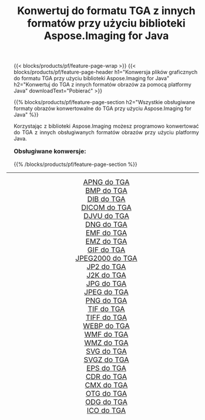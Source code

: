 ﻿---
title: Konwertuj do formatu TGA z innych formatów przy użyciu biblioteki Aspose.Imaging for Java 
weight: 3920
url: /pl/java/conversion/to/tga/ 
lang: pl
langdirlevel: 2
locales: zh-hans,ja,it,ru,de,es,fr,nl,id,lt,pl,pt,vi,tr,ko,zh-hant,ar,hi,th,sv,cs,uk,he
description: Za pomocą Aspose.Imaging możesz konwertować do TGA z innych formatów przy użyciu Javy
---

{{< blocks/products/pf/feature-page-wrap >}}
{{< blocks/products/pf/feature-page-header h1="Konwersja plików graficznych do formatu TGA przy użyciu biblioteki Aspose.Imaging for Java" h2="Konwertuj do TGA z innych formatów obrazów za pomocą platformy Java" downloadText="Pobierać" >}}


{{% blocks/products/pf/feature-page-section  h2="Wszystkie obsługiwane formaty obrazów konwertowalne do TGA przy użyciu Aspose.Imaging for Java" %}}
<p align=justify>Korzystając z biblioteki Aspose.Imaging możesz programowo konwertować do TGA z innych obsługiwanych formatów obrazów przy użyciu platformy Java.</p>
<h3 style="margin-top:16px;">
Obsługiwane konwersje:
</h3>
{{% /blocks/products/pf/feature-page-section %}}
<div class="container-fluid productfamilypage bg-gray">
    <div class="convertypes bg-gray agp-content section">
        <div class="container">
		<hr style="margin-left:-20px;"/>
		<div class="row other-converters" style="gap: 10px;font-size: 19px;text-align:center;">
		    <div class='col-md-3 other-converter remove-lp remove-rp'><a href="/imaging/pl/java/conversion/apng-to-tga/" style="padding:15px;">APNG do TGA</a></div>
<div class='col-md-3 other-converter remove-lp remove-rp'><a href="/imaging/pl/java/conversion/bmp-to-tga/" style="padding:15px;">BMP do TGA</a></div>
<div class='col-md-3 other-converter remove-lp remove-rp'><a href="/imaging/pl/java/conversion/dib-to-tga/" style="padding:15px;">DIB do TGA</a></div>
<div class='col-md-3 other-converter remove-lp remove-rp'><a href="/imaging/pl/java/conversion/dicom-to-tga/" style="padding:15px;">DICOM do TGA</a></div>
<div class='col-md-3 other-converter remove-lp remove-rp'><a href="/imaging/pl/java/conversion/djvu-to-tga/" style="padding:15px;">DJVU do TGA</a></div>
<div class='col-md-3 other-converter remove-lp remove-rp'><a href="/imaging/pl/java/conversion/dng-to-tga/" style="padding:15px;">DNG do TGA</a></div>
<div class='col-md-3 other-converter remove-lp remove-rp'><a href="/imaging/pl/java/conversion/emf-to-tga/" style="padding:15px;">EMF do TGA</a></div>
<div class='col-md-3 other-converter remove-lp remove-rp'><a href="/imaging/pl/java/conversion/emz-to-tga/" style="padding:15px;">EMZ do TGA</a></div>
<div class='col-md-3 other-converter remove-lp remove-rp'><a href="/imaging/pl/java/conversion/gif-to-tga/" style="padding:15px;">GIF do TGA</a></div>
<div class='col-md-3 other-converter remove-lp remove-rp'><a href="/imaging/pl/java/conversion/jpeg2000-to-tga/" style="padding:15px;">JPEG2000 do TGA</a></div>
<div class='col-md-3 other-converter remove-lp remove-rp'><a href="/imaging/pl/java/conversion/jp2-to-tga/" style="padding:15px;">JP2 do TGA</a></div>
<div class='col-md-3 other-converter remove-lp remove-rp'><a href="/imaging/pl/java/conversion/j2k-to-tga/" style="padding:15px;">J2K do TGA</a></div>
<div class='col-md-3 other-converter remove-lp remove-rp'><a href="/imaging/pl/java/conversion/jpg-to-tga/" style="padding:15px;">JPG do TGA</a></div>
<div class='col-md-3 other-converter remove-lp remove-rp'><a href="/imaging/pl/java/conversion/jpeg-to-tga/" style="padding:15px;">JPEG do TGA</a></div>
<div class='col-md-3 other-converter remove-lp remove-rp'><a href="/imaging/pl/java/conversion/png-to-tga/" style="padding:15px;">PNG do TGA</a></div>
<div class='col-md-3 other-converter remove-lp remove-rp'><a href="/imaging/pl/java/conversion/tif-to-tga/" style="padding:15px;">TIF do TGA</a></div>
<div class='col-md-3 other-converter remove-lp remove-rp'><a href="/imaging/pl/java/conversion/tiff-to-tga/" style="padding:15px;">TIFF do TGA</a></div>
<div class='col-md-3 other-converter remove-lp remove-rp'><a href="/imaging/pl/java/conversion/webp-to-tga/" style="padding:15px;">WEBP do TGA</a></div>
<div class='col-md-3 other-converter remove-lp remove-rp'><a href="/imaging/pl/java/conversion/wmf-to-tga/" style="padding:15px;">WMF do TGA</a></div>
<div class='col-md-3 other-converter remove-lp remove-rp'><a href="/imaging/pl/java/conversion/wmz-to-tga/" style="padding:15px;">WMZ do TGA</a></div>
<div class='col-md-3 other-converter remove-lp remove-rp'><a href="/imaging/pl/java/conversion/svg-to-tga/" style="padding:15px;">SVG do TGA</a></div>
<div class='col-md-3 other-converter remove-lp remove-rp'><a href="/imaging/pl/java/conversion/svgz-to-tga/" style="padding:15px;">SVGZ do TGA</a></div>
<div class='col-md-3 other-converter remove-lp remove-rp'><a href="/imaging/pl/java/conversion/eps-to-tga/" style="padding:15px;">EPS do TGA</a></div>
<div class='col-md-3 other-converter remove-lp remove-rp'><a href="/imaging/pl/java/conversion/cdr-to-tga/" style="padding:15px;">CDR do TGA</a></div>
<div class='col-md-3 other-converter remove-lp remove-rp'><a href="/imaging/pl/java/conversion/cmx-to-tga/" style="padding:15px;">CMX do TGA</a></div>
<div class='col-md-3 other-converter remove-lp remove-rp'><a href="/imaging/pl/java/conversion/otg-to-tga/" style="padding:15px;">OTG do TGA</a></div>
<div class='col-md-3 other-converter remove-lp remove-rp'><a href="/imaging/pl/java/conversion/odg-to-tga/" style="padding:15px;">ODG do TGA</a></div>
<div class='col-md-3 other-converter remove-lp remove-rp'><a href="/imaging/pl/java/conversion/ico-to-tga/" style="padding:15px;">ICO do TGA</a></div>
                </div>
        </div>
    </div>
</div>
<br/>

